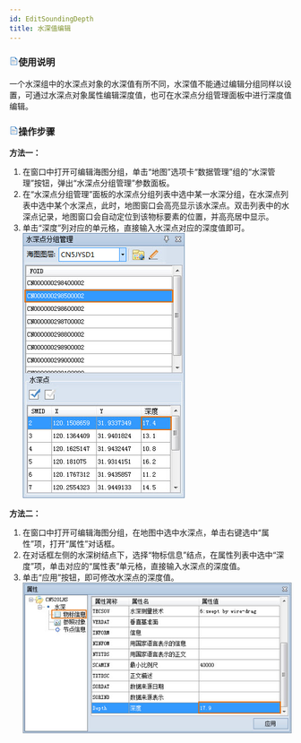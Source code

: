 ```yaml
---
id: EditSoundingDepth
title: 水深值编辑
---
```

### ![](../../../img/read.gif)使用说明

一个水深组中的水深点对象的水深值有所不同，水深值不能通过编辑分组同样以设置，可通过水深点对象属性编辑深度值，也可在水深点分组管理面板中进行深度值编辑。

### ![](../../../img/read.gif)操作步骤

**方法一：**

  1. 在窗口中打开可编辑海图分组，单击“地图”选项卡“数据管理”组的“水深管理”按钮，弹出“水深点分组管理”参数面板。
  2. 在“水深点分组管理”面板的水深点分组列表中选中某一水深分组，在水深点列表中选中某个水深点，此时，地图窗口会高亮显示该水深点。双击列表中的水深点记录，地图窗口会自动定位到该物标要素的位置，并高亮居中显示。
  3. 单击“深度”列对应的单元格，直接输入水深点对应的深度值即可。  
![](img/SetSounding1.jpg)  

**方法二：**

  1. 在窗口中打开可编辑海图分组，在地图中选中水深点，单击右键选中“属性”项，打开“属性”对话框。
  2. 在对话框左侧的水深树结点下，选择“物标信息”结点，在属性列表中选中“深度”项，单击对应的“属性表”单元格，直接输入水深点的深度值。
  3. 单击“应用”按钮，即可修改水深点的深度值。   
![](img/SetSounding2.jpg)  
